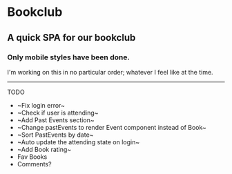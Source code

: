 # Bookclub

## A quick SPA for our bookclub

### Only mobile styles have been done.

I'm working on this in no particular order; whatever I feel like at the time.

---

TODO

- ~Fix login error~
- ~Check if user is attending~
- ~Add Past Events section~
- ~Change pastEvents to render Event component instead of Book~
- ~Sort PastEvents by date~
- ~Auto update the attending state on login~
- ~Add Book rating~
- Fav Books
- Comments?
